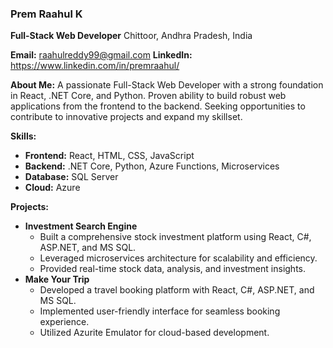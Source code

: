 ### Prem Raahul K
**Full-Stack Web Developer**
Chittoor, Andhra Pradesh, India

**Email:** raahulreddy99@gmail.com
**LinkedIn:** https://www.linkedin.com/in/premraahul/

**About Me:**
A passionate Full-Stack Web Developer with a strong foundation in React, .NET Core, and Python. Proven ability to build robust web applications from the frontend to the backend. Seeking opportunities to contribute to innovative projects and expand my skillset.

**Skills:**
* **Frontend:** React, HTML, CSS, JavaScript
* **Backend:** .NET Core, Python, Azure Functions, Microservices
* **Database:** SQL Server
* **Cloud:** Azure

**Projects:**
* **Investment Search Engine**
  * Built a comprehensive stock investment platform using React, C#, ASP.NET, and MS SQL.
  * Leveraged microservices architecture for scalability and efficiency.
  * Provided real-time stock data, analysis, and investment insights.
* **Make Your Trip**
  * Developed a travel booking platform with React, C#, ASP.NET, and MS SQL.
  * Implemented user-friendly interface for seamless booking experience.
  * Utilized Azurite Emulator for cloud-based development.


